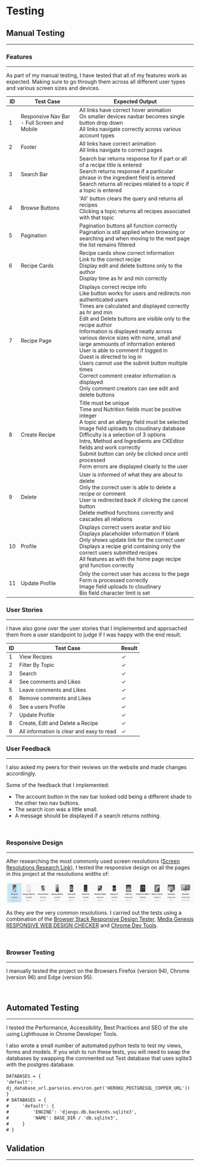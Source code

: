 # **Testing**

## **Manual Testing**
---
### **Features**
---
As part of my manual testing, I have tested that all of my features work as expected. Making sure to go through them across all different user types and various screen sizes and devices.

| ID | Test Case | Expected Output |
|---|---|---|
| 1 | Responsive Nav Bar - Full Screen and Mobile | All links have correct hover animation <br> On smaller devices navbar becomes single button drop down <br> All links navigate correctly across various account types |
| 2 | Footer | All links have correct animation <br> All links navigate to correct pages |
| 3 | Search Bar | Search bar returns response for if part or all of a recipe title is entered <br> Search returns response if a particular phrase in the ingredient field is entered <br> Search returns all recipes related to a topic if a topic is entered |
| 4 | Browse Buttons | 'All' button clears the query and returns all recipes <br> Clicking a topic returns all recipes associated with that topic |
| 5 | Pagination | Pagination buttons all function correctly <br> Pagination is still applied when browsing or searching and when moving to the next page the list remains filtered |
| 6 | Recipe Cards | Recipe cards show correct information <br> Link to the correct recipe <br> Display edit and delete buttons only to the author <br> Display time as hr and min correctly |
| 7 | Recipe Page | Displays correct recipe info <br> Like button works for users and redirects non authenticated users <br> Times are calculated and displayed correctly as hr and min <br> Edit and Delete buttons are visible only to the recipe author <br> Information is displayed neatly across various device sizes with none, small and large ammounts of information entered <br> User is able to comment if logged in <br> Guest is directed to log in <br> Users cannot use the submit button multiple times <br> Correct comment creator information is displayed <br> Only comment creators can see edit and delete buttons |
| 8 | Create Recipe | Title must be unique <br> Time and Nutrition fields must be positive integer <br> A topic and an allergy field must be selected <br> Image field uploads to cloudinary database <br> Difficulty is a selection of 3 options <br> Intro, Method and Ingredients are CKEditor fields and work correctly <br> Submit button can only be clicked once until processed <br> Form errors are displayed clearly to the user |
| 9 | Delete | User is informed of what they are about to delete <br> Only the correct user is able to delete a recipe or comment <br> User is redirected back if clicking the cancel button <br> Delete method functions correctly and cascades all relations |
| 10 | Profile | Displays correct users avatar and bio <br> Displays placeholder information if blank <br> Only shows update link for the correct user <br> Displays a recipe grid containing only the correct users submitted recipes <br> All features as with the home page recipe grid function correctly |
| 11 | Update Profile | Only the correct user has access to the page <br> Form is processed correctly <br> Image field uploads to cloudinary <br> Bio field character limit is set |

### **User Stories**
---
I have also gone over the user stories that I implemented and approached them from a user standpoint to judge if I was happy with the end result.

| ID | Test Case | Result |
|---|---|---|
| 1 | View Recipes | ✓ |
| 2 | Filter By Topic | ✓ |
| 3 | Search | ✓ |
| 4 | See comments and Likes | ✓ |
| 5 | Leave comments and Likes | ✓ |
| 6 | Remove comments and Likes | ✓ |
| 6 | See a users Profile | ✓ |
| 7 | Update Profile | ✓ |
| 8 | Create, Edit and Delete a Recipe | ✓ |
| 9 | All information is clear and easy to read | ✓ |

### **User Feedback**
---
I also asked my peers for their reviews on the website and made changes accordingly.

Some of the feedback that I implemented:
- The account button in the nav bar looked odd being a different shade to the other two nav buttons.
- The search icon was a little small.
- A message should be displayed if a search returns nothing.

<br>

### **Responsive Design**
---
After researching the most commonly used screen resolutions ([Screen Resolutions Research Link](https://www.browserstack.com/guide/responsive-design-breakpoints)), I tested the responsive design on all the pages in this project at the resolutions widths of:

![Resolutions Image](/readme/assets/resolutions.jpg)

As they are the very common resolutions. I carried out the tests using a combination of the [Browser Stack Responsive Design Tester](https://www.browserstack.com/responsive), [Media Genesis RESPONSIVE WEB DESIGN CHECKER](https://responsivedesignchecker.com/) and [Chrome Dev Tools](https://developer.chrome.com/docs/devtools/). 

<br>

### **Browser Testing**
---
I manually tested the project on the Browsers Firefox (version 94), Chrome (version 96) and Edge (version 95).

<br>

## **Automated Testing**
---

I tested the Performance, Accessibility, Best Practices and SEO of the site using Lighthouse in Chrome Developer Tools.

I also wrote a small number of automated python tests to test my views, forms and models.
If you wish to run these tests, you will need to swap the databases by swapping the commented out Test database that uses sqlite3 with the postgres database.

    DATABASES = {
    'default': dj_database_url.parse(os.environ.get('HEROKU_POSTGRESQL_COPPER_URL'))
    }
    # DATABASES = {
    #     'default': {
    #         'ENGINE': 'django.db.backends.sqlite3',
    #         'NAME': BASE_DIR / 'db.sqlite3',
    #     }
    # }

## **Validation**
___